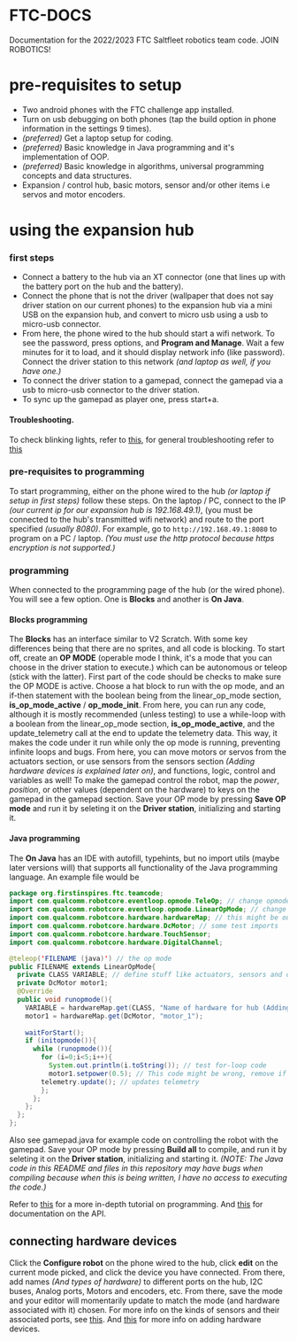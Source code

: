 # FTC-DOCS
Documentation for the 2022/2023 FTC Saltfleet robotics team code.
JOIN ROBOTICS!
# pre-requisites to setup
* Two android phones with the FTC challenge app installed.
* Turn on usb debugging on both phones (tap the build option in phone information in the settings 9 times).
* *(preferred)* Get a laptop setup for coding.
* *(preferred)* Basic knowledge in Java programming and it's implementation of OOP.
* *(preferred)* Basic knowledge in algorithms, universal programming concepts and data structures.
* Expansion / control hub, basic motors, sensor and/or other items i.e servos and motor encoders.
# using the expansion hub
### first steps
  - Connect a battery to the hub via an XT connector (one that lines up with the battery port on the hub and the battery).
  - Connect the phone that is not the driver (wallpaper that does not say driver station on our current phones) to the expansion hub via a mini USB on the expansion hub, and convert to micro usb using a usb to micro-usb connector.
  - From here, the phone wired to the hub should start a wifi network. To see the password, press options, and **Program and Manage**. Wait a few minutes for it to load, and it should display network info (like password). Connect the driver station to this network *(and laptop as well, if you have one.)*
  - To connect the driver station to a gamepad, connect the gamepad via a usb to micro-usb connector to the driver station.
  - To sync up the gamepad as player one, press start+a.
#### Troubleshooting.
To check blinking lights, refer to [this](https://docs.revrobotics.com/duo-control/troubleshooting-the-control-system/led-blink-codes), for general troubleshooting refer to [this](https://docs.revrobotics.com/duo-control/troubleshooting-the-control-system/troubleshooting-the-control-system)
### pre-requisites to programming
To start programming, either on the phone wired to the hub *(or laptop if setup in first steps)* follow these steps.
On the laptop / PC, connect to the IP *(our current ip for our expansion  hub is 192.168.49.1)*, (you must be connected to the hub's transmitted wifi network) and route to the port specified *(usually 8080)*. For example, go to `http://192.168.49.1:8080` to program on a PC / laptop. *(You must use the http protocol because https encryption is not supported.)*
### programming
When connected to the programming page of the hub (or the wired phone). You will see a few option. One is **Blocks** and another is **On Java**.
#### Blocks programming
  The **Blocks** has an interface similar to V2 Scratch. With some key differences being that there are no sprites, and all code is blocking.
  To start off, create an **OP MODE** (operable mode I think, it's a mode that you can choose in the driver station to execute.) which can be autonomous or teleop (stick with the latter).
  First part of the code should be checks to make sure the OP MODE is active. Choose a hat block to run with the op mode, and an if-then statement with the boolean being from the linear_op_mode section, **is_op_mode_active** / **op_mode_init**.
  From here, you can run any code, although it is mostly recommended (unless testing) to use a while-loop with a boolean from the linear_op_mode section, **is_op_mode_active**, and the update_telemetry call at the end to update the telemetry data.
  This way, it makes the code under it run while only the op mode is running, preventing infinite loops and bugs.
  From here, you can move motors or servos from the actuators section, or use sensors from the sensors section *(Adding hardware devices is explained later on)*, and functions, logic, control and variables as well!
  To make the gamepad control the robot, map the *power*, *position*, or other values (dependent on the hardware) to keys on the gamepad in the gamepad section.
  Save your OP mode by pressing **Save OP mode** and run it by seleting it on the **Driver station**, initializing and starting it.
#### Java programming
  The **On Java** has an IDE with autofill, typehints, but no import utils (maybe later versions will) that supports all functionality of the Java programming language.
  An example file would be
  ```java
  package org.firstinspires.ftc.teamcode;
  import com.qualcomm.robotcore.eventloop.opmode.TeleOp; // change opmode based on what you want
  import com.qualcomm.robotcore.eventloop.opmode.LinearOpMode; // change opmode based on what you want
  import com.qualcomm.robotcore.hardware.hardwareMap; // this might be outdated, remove if it errors
  import com.qualcomm.robotcore.hardware.DcMotor; // some test imports
  import com.qualcomm.robotcore.hardware.TouchSensor;
  import com.qualcomm.robotcore.hardware.DigitalChannel;
  
  @teleop('FILENAME (java)') // the op mode
  public FILENAME extends LinearOpMode{
    private CLASS VARIABLE; // define stuff like actuators, sensors and other hardware for the class here
    private DcMotor motor1;
    @Override
    public void runopmode(){
      VARIABLE = hardwareMap.get(CLASS, "Name of hardware for hub (Adding hardware devices is explained later on)");
      motor1 = hardwareMap.get(DcMotor, "motor_1");
      
      waitForStart();
      if (initopmode()){
        while (runopmode()){
          for (i=0;i<5;i++){
            System.out.println(i.toString()); // test for-loop code
            motor1.setpower(0.5); // This code might be wrong, remove if so
          telemetry.update(); // updates telemetry
          };
        };
      };
    };  
};
  ```
  Also see gamepad.java for example code on controlling the robot with the gamepad.
  Save your OP mode by pressing **Build all** to compile, and run it by seleting it on the **Driver station**, initializing and starting it.
  *(NOTE: The Java code in this README and files in this repository may have bugs when compiling because when this is being written, I have no access to executing the code.)*

Refer to [this](https://docs.revrobotics.com/duo-control/programming/hello-robot-introduction-to-programming) for a more in-depth tutorial on programming.
And [this](https://ftctechnh.github.io/ftc_app/doc/javadoc/) for documentation on the API.
## connecting hardware devices
Click the **Configure robot** on the phone wired to the hub, click **edit** on the current mode picked, and click the device you have connected. From there, add names *(And types of hardware)* to different ports on the hub, I2C buses, Analog ports, Motors and encoders, etc.
From there, save the mode and your editor will momentarily update to match the mode (and hardware associated with it) chosen.
For more info on the kinds of sensors and their associated ports, see [this](https://docs.revrobotics.com/duo-control/sensors/intro-to-sensors).
And [this](https://docs.revrobotics.com/duo-control/adding-more-motors/adding-an-expansion-hub) for more info on adding hardware devices.
